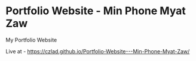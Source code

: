 # Portfolio Website - Min Phone Myat Zaw
My Portfolio Website

Live at - https://czlad.github.io/Portfolio-Website---Min-Phone-Myat-Zaw/
